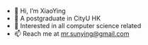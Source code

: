 - 👋 Hi, I’m XiaoYing
- 🌱 A postgraduate in CityU HK
- 👀 Interested in all computer science related
- 📫 Reach me at mr.sunying@gmail.com

<!---
Ying-A1/Ying-A1 is a ✨ special ✨ repository because its `README.md` (this file) appears on your GitHub profile.
You can click the Preview link to take a look at your changes.
--->
